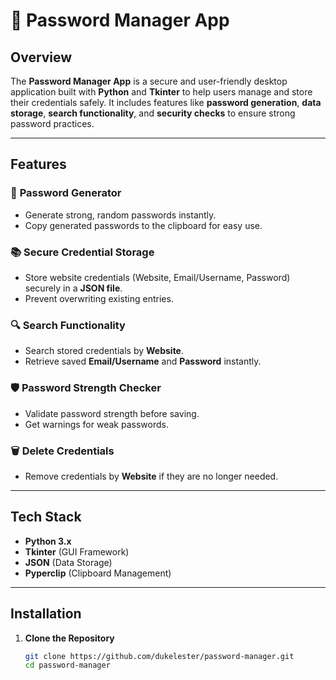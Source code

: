 # 🔑 **Password Manager App**

## **Overview**
The **Password Manager App** is a secure and user-friendly desktop application built with **Python** and **Tkinter** to help users manage and store their credentials safely. It includes features like **password generation**, **data storage**, **search functionality**, and **security checks** to ensure strong password practices.

---

## **Features**

### 🚀 **Password Generator**
- Generate strong, random passwords instantly.
- Copy generated passwords to the clipboard for easy use.

### 📚 **Secure Credential Storage**
- Store website credentials (Website, Email/Username, Password) securely in a **JSON file**.
- Prevent overwriting existing entries.

### 🔍 **Search Functionality**
- Search stored credentials by **Website**.
- Retrieve saved **Email/Username** and **Password** instantly.

### 🛡️ **Password Strength Checker**
- Validate password strength before saving.
- Get warnings for weak passwords.

### 🗑️ **Delete Credentials**
- Remove credentials by **Website** if they are no longer needed.

---

## **Tech Stack**
- **Python 3.x**
- **Tkinter** (GUI Framework)
- **JSON** (Data Storage)
- **Pyperclip** (Clipboard Management)

---

## **Installation**

1. **Clone the Repository**
   ```bash
   git clone https://github.com/dukelester/password-manager.git
   cd password-manager
